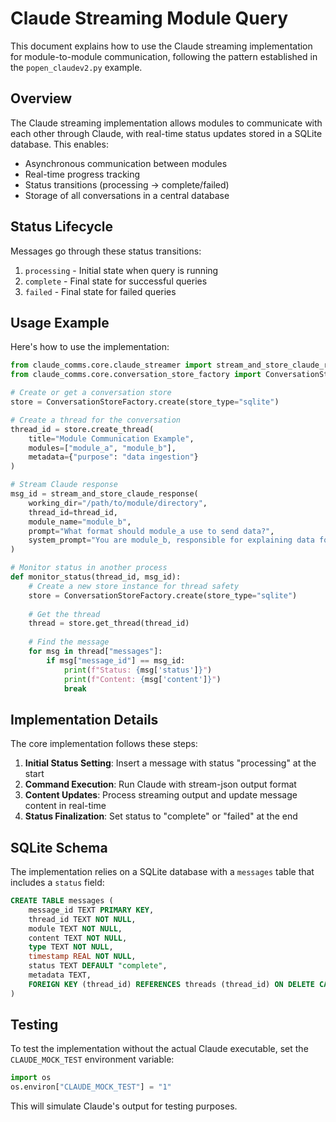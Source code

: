 # Claude Streaming Module Query

This document explains how to use the Claude streaming implementation for module-to-module communication, following the pattern established in the `popen_claudev2.py` example.

## Overview

The Claude streaming implementation allows modules to communicate with each other through Claude, with real-time status updates stored in a SQLite database. This enables:

- Asynchronous communication between modules
- Real-time progress tracking
- Status transitions (processing → complete/failed)
- Storage of all conversations in a central database

## Status Lifecycle

Messages go through these status transitions:
1. `processing` - Initial state when query is running
2. `complete` - Final state for successful queries
3. `failed` - Final state for failed queries

## Usage Example

Here's how to use the implementation:

```python
from claude_comms.core.claude_streamer import stream_and_store_claude_response
from claude_comms.core.conversation_store_factory import ConversationStoreFactory

# Create or get a conversation store
store = ConversationStoreFactory.create(store_type="sqlite")

# Create a thread for the conversation
thread_id = store.create_thread(
    title="Module Communication Example",
    modules=["module_a", "module_b"],
    metadata={"purpose": "data ingestion"}
)

# Stream Claude response
msg_id = stream_and_store_claude_response(
    working_dir="/path/to/module/directory",
    thread_id=thread_id,
    module_name="module_b",
    prompt="What format should module_a use to send data?",
    system_prompt="You are module_b, responsible for explaining data formats."
)

# Monitor status in another process
def monitor_status(thread_id, msg_id):
    # Create a new store instance for thread safety
    store = ConversationStoreFactory.create(store_type="sqlite")
    
    # Get the thread
    thread = store.get_thread(thread_id)
    
    # Find the message
    for msg in thread["messages"]:
        if msg["message_id"] == msg_id:
            print(f"Status: {msg['status']}")
            print(f"Content: {msg['content']}")
            break
```

## Implementation Details

The core implementation follows these steps:

1. **Initial Status Setting**: Insert a message with status "processing" at the start
2. **Command Execution**: Run Claude with stream-json output format
3. **Content Updates**: Process streaming output and update message content in real-time
4. **Status Finalization**: Set status to "complete" or "failed" at the end

## SQLite Schema

The implementation relies on a SQLite database with a `messages` table that includes a `status` field:

```sql
CREATE TABLE messages (
    message_id TEXT PRIMARY KEY,
    thread_id TEXT NOT NULL,
    module TEXT NOT NULL,
    content TEXT NOT NULL,
    type TEXT NOT NULL,
    timestamp REAL NOT NULL,
    status TEXT DEFAULT "complete",
    metadata TEXT,
    FOREIGN KEY (thread_id) REFERENCES threads (thread_id) ON DELETE CASCADE
)
```

## Testing

To test the implementation without the actual Claude executable, set the `CLAUDE_MOCK_TEST` environment variable:

```python
import os
os.environ["CLAUDE_MOCK_TEST"] = "1"
```

This will simulate Claude's output for testing purposes.
